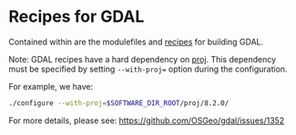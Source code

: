 # Recipes for GDAL

Contained within are the modulefiles and [recipes](recipes/) for building GDAL.

Note: GDAL recipes have a hard dependency on [proj](../proj/). This dependency must
be specified by setting `--with-proj=` option during the configuration. 

For example, we have:

```bash
./configure --with-proj=$SOFTWARE_DIR_ROOT/proj/8.2.0/
```

For more details, please see: <https://github.com/OSGeo/gdal/issues/1352>
